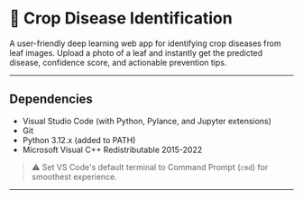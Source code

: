# 🌱 Crop Disease Identification

A user-friendly deep learning web app for identifying crop diseases from leaf images. Upload a photo of a leaf and instantly get the predicted disease, confidence score, and actionable prevention tips.

---

## Dependencies

* Visual Studio Code (with Python, Pylance, and Jupyter extensions)
* Git
* Python 3.12.x (added to PATH)
* Microsoft Visual C++ Redistributable 2015-2022

 > ⚠️ Set VS Code's default terminal to Command Prompt (`cmd`) for smoothest experience.

---